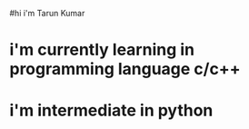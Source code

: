 #hi i'm Tarun Kumar
# i'm currently learning in programming language c/c++
# i'm intermediate in python
#
